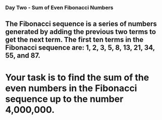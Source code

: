 ### Day Two - Sum of Even Fibonacci Numbers

## The Fibonacci sequence is a series of numbers generated by adding the previous two terms to get the next term. The first ten terms in the Fibonacci sequence are: 1, 2, 3, 5, 8, 13, 21, 34, 55, and 87. 

# Your task is to find the sum of the even numbers in the Fibonacci sequence up to the number 4,000,000.